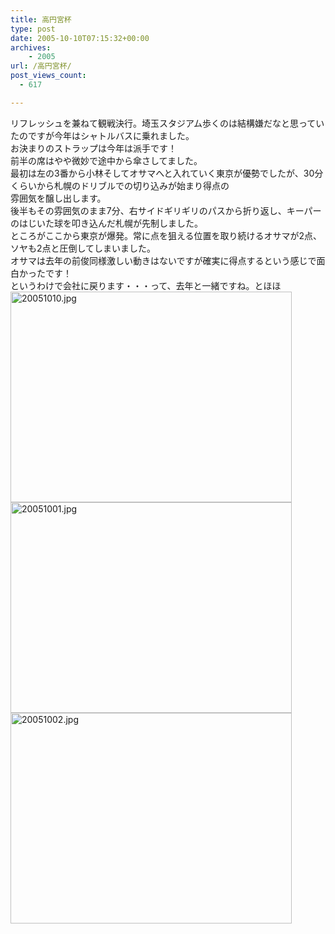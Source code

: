 ```yaml
---
title: 高円宮杯
type: post
date: 2005-10-10T07:15:32+00:00
archives:
    - 2005
url: /高円宮杯/
post_views_count:
  - 617

---
```

リフレッシュを兼ねて観戦決行。埼玉スタジアム歩くのは結構嫌だなと思っていたのですが今年はシャトルバスに乗れました。  
お決まりのストラップは今年は派手です！  
前半の席はやや微妙で途中から傘さしてました。  
最初は左の3番から小林そしてオサマへと入れていく東京が優勢でしたが、30分くらいから札幌のドリブルでの切り込みが始まり得点の  
雰囲気を醸し出します。  
後半もその雰囲気のまま7分、右サイドギリギリのパスから折り返し、キーパーのはじいた球を叩き込んだ札幌が先制しました。  
ところがここから東京が爆発。常に点を狙える位置を取り続けるオサマが2点、ソヤも2点と圧倒してしまいました。  
オサマは去年の前俊同様激しい動きはないですが確実に得点するという感じで面白かったです！  
というわけで会社に戻ります・・・って、去年と一緒ですね。とほほ<img src="https://i1.wp.com/jqinglong.html.xdomain.jp/bimg/20051010.jpg?resize=450%2C337" alt="20051010.jpg" width="450" height="337" border="0" data-recalc-dims="1" />  
<img src="https://i0.wp.com/jqinglong.html.xdomain.jp/bimg/20051001.jpg?resize=450%2C337" alt="20051001.jpg" width="450" height="337" border="0" data-recalc-dims="1" />  
<img src="https://i0.wp.com/jqinglong.html.xdomain.jp/bimg/20051002.jpg?resize=450%2C337" alt="20051002.jpg" width="450" height="337" border="0" data-recalc-dims="1" />